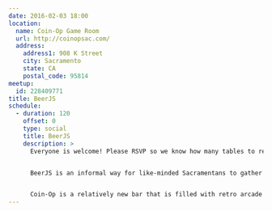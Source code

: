 ```yaml
---
date: 2016-02-03 18:00
location:
  name: Coin-Op Game Room
  url: http://coinopsac.com/
  address:
    address1: 908 K Street
    city: Sacramento
    state: CA
    postal_code: 95814
meetup:
  id: 228409771
title: BeerJS
schedule:
  - duration: 120
    offset: 0
    type: social
    title: BeerJS
    description: >
      Everyone is welcome! Please RSVP so we know how many tables to reserve. Plans change? Please update your RSVP! Thanks!


      BeerJS is an informal way for like-minded Sacramentans to gather around and chat about Javascript over a nice, tasty, beverage.


      Coin-Op is a relatively new bar that is filled with retro arcade games! Check them out at [http://coinopsac.com/](http://coinopsac.com/)
---
```

